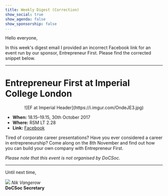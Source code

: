```yaml
---
title: Weekly Digest (Correction) 
show_social: true
show_agenda: false
show_sponsorship: false
...
```


Hello everyone,

In this week's digest email I provided an incorrect Facebook link for an
event run by our sponsor, Entrepreneur First. Please find the corrected
snippet below.

---

# Entrepreneur First at Imperial College London

<center>
    ![EF at Imperial Header](https://i.imgur.com/OndeJE3.jpg)
</center>

- **When:**  18.15–19.15, 30th October 2017
- **Where:** RSM LT 2.28
- **Link:** [Facebook](https://www.facebook.com/events/124712364869688/)

Tired of corporate career presentations? Have you ever considered a career in
entrepreneurship? Come along on the 8th November and find out how you can
build your own company with Entrepreneur First.

*Please note that this event is not organised by DoCSoc.*

---

Until next time,

[![](http://i.imgur.com/mwEtDPb.png)](https://www.fb.com/nik.vangerow) *Nik
Vangerow*<br>**DoCSoc Secretary**